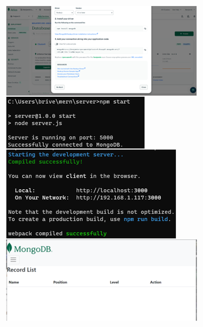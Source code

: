 ![image](uploads/962346b7b720710cd8ea2bb1aae0e68e/image.png)
![image](uploads/498553806d34c5aea410ee555e560055/image.png)
![image](uploads/375032de0edf954ce3b0af132ac137a8/image.png)
![image](uploads/fc7b3fcb7cb0bdbac2a988ce6eb6df13/image.png)